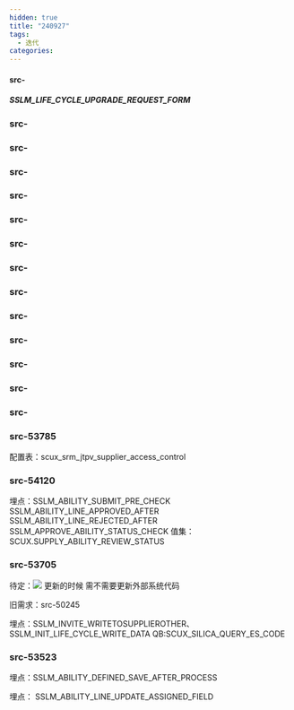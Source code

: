 ```yaml
---
hidden: true
title: "240927"
tags:
  - 迭代
categories:
---
```


####  src-

##### SSLM_LIFE_CYCLE_UPGRADE_REQUEST_FORM


### src-

### src-

### src-

### src-

### src-

### src-

### src-

### src-

### src-

### src-

### src-

### src-

### src-

### src-53785

配置表：scux_srm_jtpv_supplier_access_control

### src-54120

埋点：SSLM_ABILITY_SUBMIT_PRE_CHECK
SSLM_ABILITY_LINE_APPROVED_AFTER
SSLM_ABILITY_LINE_REJECTED_AFTER
SSLM_APPROVE_ABILITY_STATUS_CHECK
值集：SCUX.SUPPLY_ABILITY_REVIEW_STATUS



### src-53705

待定：![](https://s3.bmp.ovh/imgs/2024/08/30/93ca046886737241.png)
更新的时候  需不需要更新外部系统代码

旧需求：src-50245

埋点：SSLM_INVITE_WRITETOSUPPLIEROTHER、SSLM_INIT_LIFE_CYCLE_WRITE_DATA
QB:SCUX_SILICA_QUERY_ES_CODE

### src-53523

埋点：SSLM_ABILITY_DEFINED_SAVE_AFTER_PROCESS


埋点： SSLM_ABILITY_LINE_UPDATE_ASSIGNED_FIELD  
